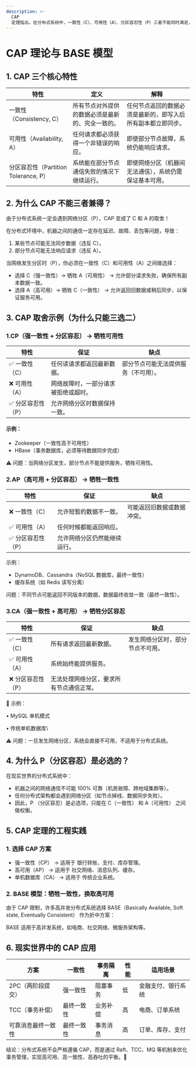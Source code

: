 ```yaml
---
description: >-
  CAP
  定理指出，在分布式系统中，一致性（C）、可用性（A）、分区容忍性（P）三者不能同时满足，只能取其二。这是由计算机网络的物理限制和分布式系统的特性决定的。
---
```


# CAP 理论与 BASE 模型

## 1. CAP 三个核心特性

| 特性                            | 定义                       | 解释                             |
| ----------------------------- | ------------------------ | ------------------------------ |
| 一致性（Consistency, C）           | 所有节点对外提供的数据必须是最新的、完全一致的。 | 任何节点返回的数据必须是最新的，即写入后所有副本都立即同步。 |
| 可用性（Availability, A）          | 任何请求都必须获得一个非错误的响应。       | 即使部分节点故障，系统仍能响应请求。             |
| 分区容忍性（Partition Tolerance, P） | 系统能在部分节点通信失败的情况下继续运行。    | 即使网络分区（机器间无法通信），系统仍需保证基本可用。    |

## 2. 为什么 CAP 不能三者兼得？

由于分布式系统一定会遇到网络分区（P），CAP 变成了 C 和 A 的取舍！

在分布式环境中，机器之间的通信一定存在延迟、故障、丢包等问题，导致：

1. 某些节点可能无法同步数据（违反 C）。
2. 部分节点可能无法响应请求（违反 A）。

当网络发生分区时（P），你必须在一致性（C）和可用性（A）之间做选择：

* 选择 C（强一致性）→ 牺牲 A（可用性） → 允许部分请求失败，确保所有副本数据一致。
* 选择 A（高可用）→ 牺牲 C（一致性） → 允许返回旧数据或稍后同步，以保证服务可用。

## 3. CAP 取舍示例（为什么只能三选二）

### 1.CP（强一致性 + 分区容忍） → 牺牲可用性

| 特性         | 保证                 | 缺点                 |
| ---------- | ------------------ | ------------------ |
| ✅ 一致性（C）   | 任何读请求都返回最新数据。      | 部分节点可能无法提供服务（不可用）。 |
| ❌ 可用性（A）   | 网络故障时，一部分请求被拒绝或超时。 |                    |
| ✅ 分区容忍性（P） | 允许网络分区时数据保持一致。     |                    |

#### 示例：

* Zookeeper（一致性高于可用性）
* HBase（事务数据库，必须等待数据同步完成）

⚠️ 问题：当网络分区发生，部分节点不能提供服务，牺牲可用性。

### 2.AP（高可用 + 分区容忍） → 牺牲一致性

| 特性         | 保证             | 缺点            |
| ---------- | -------------- | ------------- |
| ❌ 一致性（C）   | 允许短暂的数据不一致。    | 可能返回旧数据或数据冲突。 |
| ✅ 可用性（A）   | 任何时候都能返回响应。    |               |
| ✅ 分区容忍性（P） | 允许网络分区仍然能继续运行。 |               |

示例：

* DynamoDB、Cassandra（NoSQL 数据库，最终一致性）
* 缓存系统（如 Redis 读写分离）

问题：不同节点可能返回不同版本的数据，数据最终收敛一致（最终一致性）。

### 3.CA（强一致性 + 高可用） → 牺牲分区容忍

| 特性         | 保证                   | 缺点               |
| ---------- | -------------------- | ---------------- |
| ✅ 一致性（C）   | 所有请求返回最新数据。          | 发生网络分区时，部分节点不可用。 |
| ✅ 可用性（A）   | 系统始终能提供服务。           |                  |
| ❌ 分区容忍性（P） | 无法处理网络分区，要求所有节点通信正常。 |                  |

📌 示例：

• MySQL 单机模式

• 传统单机数据库\


⚠️ 问题：一旦发生网络分区，系统会直接不可用，不适用于分布式系统。

## 4. 为什么 P（分区容忍）是必选的？

在现实世界的分布式系统中：

* 机器之间的网络通信不可能 100% 可靠（机房故障、跨地域集群等）。
* 任何分布式架构都会遇到网络分区（如节点掉线、数据同步失败）。
* 因此，P （分区容忍）是必选项，只能在 C（一致性） 和 A（可用性） 之间做权衡。

## &#x20;5. CAP 定理的工程实践

### 1. 选择 CAP 方案

* 强一致性（CP） → 适用于 银行转账、支付、库存管理。
* 高可用（AP） → 适用于 社交网络、消息队列、缓存。
* 单机数据库（CA） → 适用于 传统企业系统。

### 2. BASE 模型：牺牲一致性，换取高可用

由于 CAP 限制，许多高并发分布式系统选择 BASE（Basically Available, Soft state, Eventually Consistent） 作为折中方案：

BASE 适用于高并发系统，如电商、社交网络、微服务架构等。

## 6. 现实世界中的 CAP 应用

| 方案         | 一致性   | 事务隔离 | 性能 | 适用场景      |
| ---------- | ----- | ---- | -- | --------- |
| 2PC（两阶段提交） | 强一致性  | 阻塞事务 | 低  | 金融支付、银行系统 |
| TCC（事务补偿）  | 最终一致性 | 业务补偿 | 高  | 电商、订单系统   |
| 可靠消息最终一致性  | 最终一致性 | 事务消息 | 高  | 订单、库存、支付  |

结论：分布式系统不会严格遵循 CAP，而是通过 Raft、TCC、MQ 等机制来优化事务管理，实现高可用、高一致性、高吞吐的平衡。🚀
